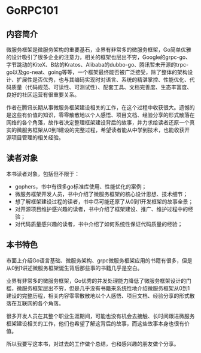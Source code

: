 # GoRPC101

## 内容简介

微服务框架是微服务架构的重要基石，业界有非常多的微服务框架，Go简单优雅的设计吸引了很多企业的注意力，相关的框架也层出不穷，Google的grpc-go、字节跳动的KiteX、B站的Kratos、Alibaba的dubbo-go、腾讯暂未开源的trpc-go以及go-neat、going等等，一个框架最终能否被广泛接受，除了整体的架构设计、扩展性是否优秀，也与其编码实现时对语言、系统的精湛掌控、性能优化、代码质量（代码规范、可读性、可测试性）、配套工具、文档完善度、生态丰富度、良好的社区运营有很重要关系。

作者在腾讯长期从事微服务框架建设相关的工作，在这个过程中收获很大。遗憾的是这些有价值的知识，零零散散地以个人感悟、项目文档、经验分享的形式散落在网络的各个角落，故作者决定整理框架建设背后的故事，并力求给读者还原一个真实的微服务框架从0到1建设的完整过程，希望读者能从中学到技术，也能收获开源项目管理的相关经验。

## 读者对象

本书读者对象，包括但不限于：

- gophers，书中有很多go标准库使用、性能优化的案例；
- 微服务框架开发人员，书中介绍了微服务框架的核心设计思想、技术细节；
- 想了解框架建设过程的读者，书中尽可能还原了从0到1开发框架的故事全景；
- 对开源项目维护感兴趣的读者，书中介绍了框架建设、推广、维护过程中的经验；
- 对代码质量感兴趣的读者，书中介绍了如何系统性保证代码质量的经验；

## 本书特色

市面上介绍Go语言基础、微服务架构、grpc微服务框架应用的书籍有很多，但是从0到1讲述微服务框架诞生背后那些事的书籍几乎是空白。

业界有非常多的微服务框架，Go优秀的并发处理能力降低了微服务框架设计的门槛，微服务框架层出不穷，但是几乎没有书籍来系统性地介绍微服务框架从0到1建设的完整历程，相关内容零零散散地以个人感悟、项目文档、经验分享的形式散落在互联网的各个角落。

很多开发人员在其整个职业生涯期间，可能也没有机会去接触、长时间跟进微服务框架建设相关的工作，他们也希望了解这背后的故事，而这些故事本身也很有价值。

所以我要写这本书，对过去的工作做个总结，也和感兴趣的朋友做个分享。
